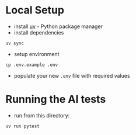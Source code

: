 # Local Setup
- install [uv](https://docs.astral.sh/uv/getting-started/installation) - Python package manager
- install dependencies
```
uv sync
```
- setup environment
```
cp .env.example .env
```
- populate your new `.env` file with required values

# Running the AI tests
- run from this directory:
```
uv run pytest
```
